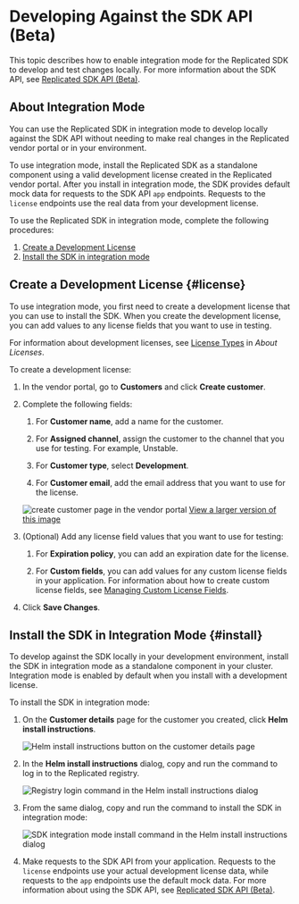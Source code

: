 # Developing Against the SDK API (Beta)

This topic describes how to enable integration mode for the Replicated SDK to develop and test changes locally. For more information about the SDK API, see [Replicated SDK API (Beta)](/reference/replicated-sdk-apis).

## About Integration Mode

You can use the Replicated SDK in integration mode to develop locally against the SDK API without needing to make real changes in the Replicated vendor portal or in your environment.

To use integration mode, install the Replicated SDK as a standalone component using a valid development license created in the Replicated vendor portal. After you install in integration mode, the SDK provides default mock data for requests to the SDK API `app` endpoints. Requests to the `license` endpoints use the real data from your development license.

To use the Replicated SDK in integration mode, complete the following procedures:
1. [Create a Development License](#license)
1. [Install the SDK in integration mode](#install)

## Create a Development License {#license}

To use integration mode, you first need to create a development license that you can use to install the SDK. When you create the development license, you can add values to any license fields that you want to use in testing.

For information about development licenses, see [License Types](licenses-about#license-types) in _About Licenses_.

To create a development license:

1. In the vendor portal, go to **Customers** and click **Create customer**.

1. Complete the following fields:
    
    1. For **Customer name**, add a name for the customer.
    
    1. For **Assigned channel**, assign the customer to the channel that you use for testing. For example, Unstable.
    
    1. For **Customer type**, select **Development**.
    
    1. For **Customer email**, add the email address that you want to use for the license.

   ![create customer page in the vendor portal](/images/create-customer-development-mode.png)
   [View a larger version of this image](/images/create-customer-development-mode.png)

1. (Optional) Add any license field values that you want to use for testing:

   1. For **Expiration policy**, you can add an expiration date for the license. 

   1. For **Custom fields**, you can add values for any custom license fields in your application. For information about how to create custom license fields, see [Managing Custom License Fields](/vendor/licenses-adding-custom-fields).

1. Click **Save Changes**.

## Install the SDK in Integration Mode {#install}

To develop against the SDK locally in your development environment, install the SDK in integration mode as a standalone component in your cluster. Integration mode is enabled by default when you install with a development license.

To install the SDK in integration mode:

1. On the **Customer details** page for the customer you created, click **Helm install instructions**.

   ![Helm install instructions button on the customer details page](/images/helm-install-instructions-button.png)

1. In the **Helm install instructions** dialog, copy and run the command to log in to the Replicated registry.

   ![Registry login command in the Helm install instructions dialog](/images/helm-install-instructions-registry-login.png)

1. From the same dialog, copy and run the command to install the SDK in integration mode:

   ![SDK integration mode install command in the Helm install instructions dialog](/images/helm-install-instructions-sdk-integration.png)

1. Make requests to the SDK API from your application. Requests to the `license` endpoints use your actual development license data, while requests to the `app` endpoints use the default mock data. For more information about using the SDK API, see [Replicated SDK API (Beta)](/reference/replicated-sdk-apis).